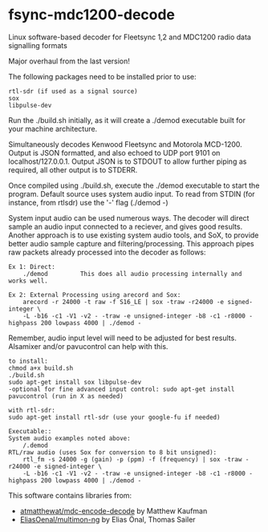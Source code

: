 # fsync-mdc1200-decode

Linux software-based decoder for Fleetsync 1,2 and MDC1200 radio data signalling formats

Major overhaul from the last version!

The following packages need to be installed prior to use:

	rtl-sdr (if used as a signal source)
	sox
	libpulse-dev


Run the ./build.sh initially, as it will create a ./demod executable built for your machine architecture.

Simultaneously decodes Kenwood Fleetsync and Motorola MCD-1200. Output is JSON formatted, and also echoed to
UDP port 9101 on localhost/127.0.0.1. Output JSON is to STDOUT to allow further piping as required, all other
output is to STDERR.

Once compiled using ./build.sh, execute the ./demod executable to start the program. Default source uses
system audio input. To read from STDIN (for instance, from rtlsdr) use the '-' flag (./demod -)

System input audio can be used numerous ways. The decoder will direct sample an audio input connected to a reciever, and gives good results. Another approach is to use existing system audio tools, and SoX, to provide better audio sample capture and filtering/processing. This approach pipes raw packets already processed into the decoder as follows:

	Ex 1: Direct:
		./demod         This does all audio processing internally and works well.

	Ex 2: External Processing using arecord and Sox:
		arecord -r 24000 -t raw -f S16_LE | sox -traw -r24000 -e signed-integer \
		-L -b16 -c1 -V1 -v2 - -traw -e unsigned-integer -b8 -c1 -r8000 - highpass 200 lowpass 4000 | ./demod -


Remember, audio input level will need to be adjusted for best results. Alsamixer and/or pavucontrol can help with this.

	to install:
	chmod a+x build.sh
	./build.sh
	sudo apt-get install sox libpulse-dev
	-optional for fine advanced input control: sudo apt-get install pavucontrol (run in X as needed)

	with rtl-sdr:
	sudo apt-get install rtl-sdr (use your google-fu if needed)

	Executable::
	System audio examples noted above:
		/.demod
	RTL/raw audio (uses Sox for conversion to 8 bit unsigned):
		rtl_fm -s 24000 -g (gain) -p (ppm) -f (frequency) | sox -traw -r24000 -e signed-integer \
		-L -b16 -c1 -V1 -v2 - -traw -e unsigned-integer -b8 -c1 -r8000 - highpass 200 lowpass 4000 | ./demod -




This software contains libraries from:
* [atmatthewat/mdc-encode-decode](https://github.com/atmatthewat/mdc-encode-decode) by Matthew Kaufman
* [EliasOenal/multimon-ng](https://github.com/EliasOenal/multimon-ng) by Elias Önal, Thomas Sailer
